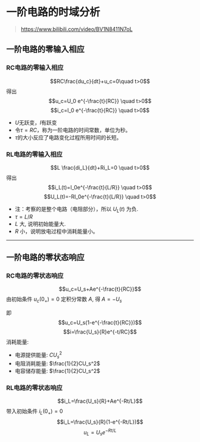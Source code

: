 # 一阶电路的时域分析
> https://www.bilibili.com/video/BV1N8411N7oL
## 一阶电路的零输入相应
### RC电路的零输入相应
$$RC\frac{du_c}{dt}+u_c=0\quad t>0$$
得出
$$u_c=U_0 e^{-\frac{t}{RC}} \quad t>0$$
$$i_c=I_0 e^{-\frac{t}{RC}} \quad t>0$$
- $U$无跃变，$I$有跃变
- 令$\tau=RC$，称为一阶电路的时间常数，单位为秒。
- $\tau$的大小反应了电路变化过程所用时间的长短。

### RL电路的零输入相应
$$L \frac{di_L}{dt}+Ri_L=0 \quad t>0$$
得出 
$$i_L(t)=I_0e^{-\frac{t}{L/R}} \quad t>0$$
$$U_L(t)=-RI_0e^{-\frac{t}{L/R}} \quad t>0$$

- 注：考察的是整个电路（电阻部分），所以 $U_L(t)$ 为负.
- $\tau = L/R$
- $L$ 大, 说明初始能量大.
- $R$ 小，说明放电过程中消耗能量小。
----------------------
## 一阶电路的零状态响应
### RC电路的零状态响应
$$u_c=U_s+Ae^{-\frac{t}{RC}}$$
由初始条件 $u_c(0_+)=0$ 定积分常数 $A$, 得 $A=-U_s$

即
$$u_c=U_s(1-e^{-\frac{t}{RC}})$$
$$i=\frac{U_s}{R}e^{-t/RC}$$
消耗能量:
- 电源提供能量: $CU_s^2$
- 电阻消耗能量: $\frac{1}{2}CU_s^2$
- 电容储存能量: $\frac{1}{2}CU_s^2$
### RL电路的零状态响应
$$i_L=\frac{U_s}{R}+Ae^{-Rt/L}$$
带入初始条件 $i_L(0_+)=0$
$$i_L=\frac{U_s}{R}(1-e^{-Rt/L})$$
$$u_L=U_se^{-Rt/L}$$
